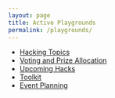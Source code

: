 ```yaml
---
layout: page
title: Active Playgrounds
permalink: /playgrounds/
---
```


- [Hacking Topics][Hacking Topics]
- [Voting and Prize Allocation][Voting and Prize Allocation]
- [Upcoming Hacks][Upcoming Hacks]
- [Toolkit][Toolkit]
- [Event Planning][Event Planning]

[Hacking Topics]: https://momohou21.github.io/hackathon-openbook/playground/2021/10/29/topics.html
[Voting and Prize Allocation]: https://momohou21.github.io/hackathon-openbook/playground/2021/10/29/voting.html
[Upcoming Hacks]: https://momohou21.github.io/hackathon-openbook/playground/2021/10/29/upcoming-hacks.html
[Toolkit]: https://momohou21.github.io/hackathon-openbook/playground/2021/10/29/toolkits.html
[Event Planning]: https://momohou21.github.io/hackathon-openbook/jekyll/update/2021/10/29/event-planning.html

